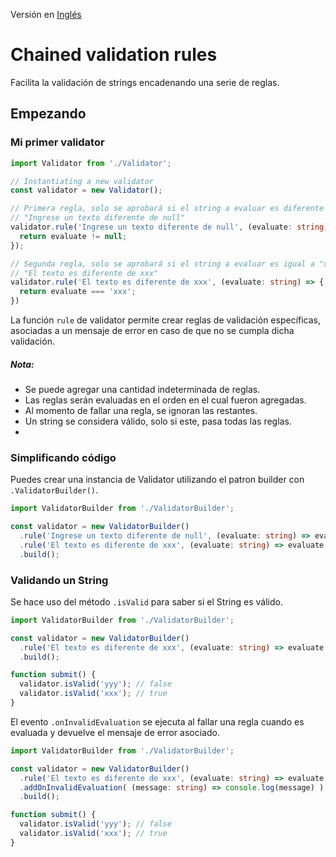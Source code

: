Versión en [Inglés](../README.md)

# Chained validation rules

Facilita la validación de strings encadenando una serie de reglas.

## Empezando

### Mi primer validator

```typescript
import Validator from './Validator';

// Instantiating a new validator
const validator = new Validator();

// Primera regla, solo se aprobará si el string a evaluar es diferente de null, en caso contrario mostrara el mensaje 
// "Ingrese un texto diferente de null"
validator.rule('Ingrese un texto diferente de null', (evaluate: string) => {
  return evaluate != null;
});

// Segunda regla, solo se aprobará si el string a evaluar es igual a "xxx", en caso contrario mostrará el mensaje
// "El texto es diferente de xxx"
validator.rule('El texto es diferente de xxx', (evaluate: string) => {
  return evaluate === 'xxx';
})
```

La función `rule` de validator permite crear reglas de validación específicas, asociadas a un mensaje de error en caso
de que no se cumpla dicha validación.

##### *Nota:*
- Se puede agregar una cantidad indeterminada de reglas.
- Las reglas serán evaluadas en el orden en el cual fueron agregadas.
- Al momento de fallar una regla, se ignoran las restantes.
- Un string se considera válido, solo si este, pasa todas las reglas.
- 
### Simplificando código

Puedes crear una instancia de Validator utilizando el patron builder con `.ValidatorBuilder()`.

```typescript
import ValidatorBuilder from './ValidatorBuilder';

const validator = new ValidatorBuilder()
  .rule('Ingrese un texto diferente de null', (evaluate: string) => evaluate != 0)
  .rule('El texto es diferente de xxx', (evaluate: string) => evaluate === 'xxx')
  .build();
```

### Validando un String

Se hace uso del método `.isValid` para saber si el String es válido.

```typescript
import ValidatorBuilder from './ValidatorBuilder';

const validator = new ValidatorBuilder()
  .rule('El texto es diferente de xxx', (evaluate: string) => evaluate === 'xxx')
  .build();

function submit() {
  validator.isValid('yyy'); // false
  validator.isValid('xxx'); // true
}
```

El evento `.onInvalidEvaluation` se ejecuta al fallar una regla cuando es evaluada y devuelve el mensaje de error
asociado.

```typescript
import ValidatorBuilder from './ValidatorBuilder';

const validator = new ValidatorBuilder()
  .rule('El texto es diferente de xxx', (evaluate: string) => evaluate === 'xxx')
  .addOnInvalidEvaluation( (message: string) => console.log(message) ) // Solo se ejecuta si falla la validación de alguna regla
  .build();

function submit() {
  validator.isValid('yyy'); // false
  validator.isValid('xxx'); // true
}
```
